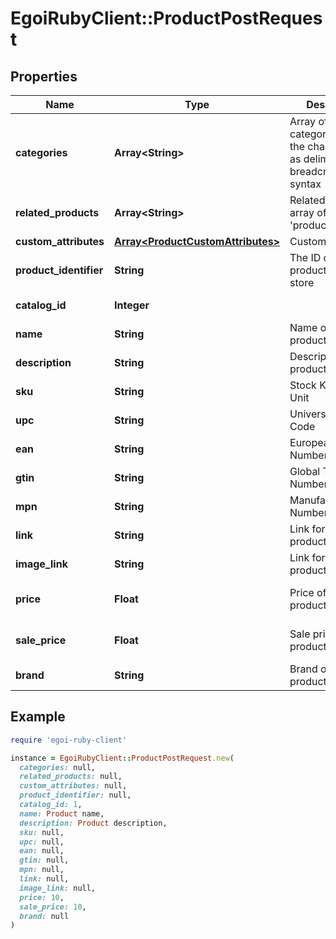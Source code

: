 # EgoiRubyClient::ProductPostRequest

## Properties

| Name | Type | Description | Notes |
| ---- | ---- | ----------- | ----- |
| **categories** | **Array&lt;String&gt;** | Array of product categories, using the character &#39;&gt;&#39; as delimiter for the breadcrumb                                 syntax | [optional] |
| **related_products** | **Array&lt;String&gt;** | Related products, array of &#39;product_identifier&#39; | [optional] |
| **custom_attributes** | [**Array&lt;ProductCustomAttributes&gt;**](ProductCustomAttributes.md) | Custom attributes | [optional] |
| **product_identifier** | **String** | The ID of the product in your store |  |
| **catalog_id** | **Integer** |  | [optional][readonly] |
| **name** | **String** | Name of the product |  |
| **description** | **String** | Description of the product | [optional] |
| **sku** | **String** | Stock Keeping Unit | [optional] |
| **upc** | **String** | Universal Product Code | [optional] |
| **ean** | **String** | European Article Numbering | [optional] |
| **gtin** | **String** | Global Trade Item Number | [optional] |
| **mpn** | **String** | Manufacturer Part Number | [optional] |
| **link** | **String** | Link for the product | [optional] |
| **image_link** | **String** | Link for the product image | [optional] |
| **price** | **Float** | Price of the product | [optional][default to 0] |
| **sale_price** | **Float** | Sale price of the product | [optional][default to 0] |
| **brand** | **String** | Brand of the product | [optional] |

## Example

```ruby
require 'egoi-ruby-client'

instance = EgoiRubyClient::ProductPostRequest.new(
  categories: null,
  related_products: null,
  custom_attributes: null,
  product_identifier: null,
  catalog_id: 1,
  name: Product name,
  description: Product description,
  sku: null,
  upc: null,
  ean: null,
  gtin: null,
  mpn: null,
  link: null,
  image_link: null,
  price: 10,
  sale_price: 10,
  brand: null
)
```

